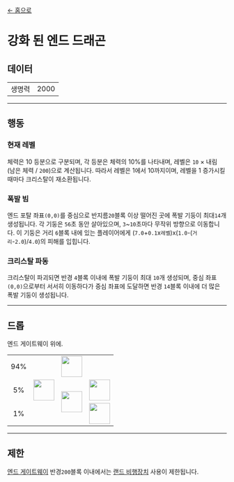 [← 홈으로](../)
# 강화 된 엔드 드래곤

## 데이터
<table>
    <tr><td align="end">생명력</td><td>2000</td></tr>
</table>

---

## 행동
### 현재 레벨
체력은 10 등분으로 구분되며, 각 등분은 체력의 10%를 나타내며, 레벨은 `10` × 내림 (남은 체력 / `200`)으로 계산됩니다. 따라서 레벨은 1에서 10까지이며, 레벨을 1 증가시킬 때마다 크리스탈이 재소환됩니다.
### 폭발 빔
엔드 포탈 좌표`(0,0)`를 중심으로 반지름`20`블록 이상 떨어진 곳에 폭발 기둥이 최대`14`개 생성됩니다. 각 기둥은 `56`초 동안 살아있으며, `3`~`10`초마다 무작위 방향으로 이동합니다. 이 기둥은 거리 `6`블록 내에 있는 플레이어에게 (`7.0`+`0.1`x`레벨`)x(`1.0`-(`거리`-`2.0`)/`4.0`)의 피해를 입힙니다.
### 크리스탈 파동
크리스탈이 파괴되면 반경 `4`블록 이내에 폭발 기둥이 최대 `10`개 생성되며, 중심 좌표`(0,0)`으로부터 서서히 이동하다가 중심 좌표에 도달하면 반경 `14`블록 이내에 더 많은 폭발 기둥이 생성됩니다.

---

## 드롭
엔드 게이트웨이 위에.
<table>
    <tr><td align="center">94%</td><td align="center" rowspan="3"><img src="https://i.imgur.com/0iqFoY6.png" width="48"/></td><td colspan="2"><img src="https://i.imgur.com/wl43BjZ.png" width="48"/></td></tr>
    <tr><td align="center">5%</td><td align="center" rowspan="2"><a href="../item/dragon_tooth.md"><img src="https://i.imgur.com/ZJn6ZOj.png" width="48"/></a></td><td><img src="https://i.imgur.com/wl43BjZ.png" width="48"/></td></tr>
    <tr><td align="center">1%</td><td align="center"><a href="../item/dragon_blood_tooth.md"><img src="https://i.imgur.com/DWX8hfU.png" width="48"/></a></td></tr>
</table>

---

## 제한
[엔드 게이트웨이](https://minecraft.fandom.com/ko/wiki/엔드_게이트) 반경`200`블록 이내에서는 [랜드 비행장치](../item/land_flying_device.md) 사용이 제한됩니다.
